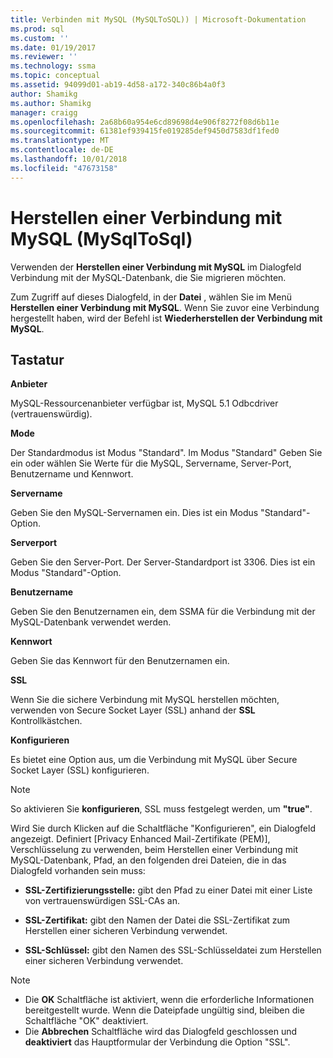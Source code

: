 ```yaml
---
title: Verbinden mit MySQL (MySQLToSQL)) | Microsoft-Dokumentation
ms.prod: sql
ms.custom: ''
ms.date: 01/19/2017
ms.reviewer: ''
ms.technology: ssma
ms.topic: conceptual
ms.assetid: 94099d01-ab19-4d58-a172-340c86b4a0f3
author: Shamikg
ms.author: Shamikg
manager: craigg
ms.openlocfilehash: 2a68b60a954e6cd89698d4e906f8272f08d6b11e
ms.sourcegitcommit: 61381ef939415fe019285def9450d7583df1fed0
ms.translationtype: MT
ms.contentlocale: de-DE
ms.lasthandoff: 10/01/2018
ms.locfileid: "47673158"
---
```

# <a name="connect-to-mysql-mysqltosql"></a>Herstellen einer Verbindung mit MySQL (MySqlToSql)
Verwenden der **Herstellen einer Verbindung mit MySQL** im Dialogfeld Verbindung mit der MySQL-Datenbank, die Sie migrieren möchten.  
  
Zum Zugriff auf dieses Dialogfeld, in der **Datei** , wählen Sie im Menü **Herstellen einer Verbindung mit MySQL**. Wenn Sie zuvor eine Verbindung hergestellt haben, wird der Befehl ist **Wiederherstellen der Verbindung mit MySQL**.  
  
## <a name="options"></a>Tastatur  
**Anbieter**  
  
MySQL-Ressourcenanbieter verfügbar ist, MySQL 5.1 Odbcdriver (vertrauenswürdig).  
  
**Mode**  
  
Der Standardmodus ist Modus "Standard". Im Modus "Standard" Geben Sie ein oder wählen Sie Werte für die MySQL, Servername, Server-Port, Benutzername und Kennwort.  
  
**Servername**  
  
Geben Sie den MySQL-Servernamen ein. Dies ist ein Modus "Standard"-Option.  
  
**Serverport**  
  
Geben Sie den Server-Port. Der Server-Standardport ist 3306. Dies ist ein Modus "Standard"-Option.  
  
**Benutzername**  
  
Geben Sie den Benutzernamen ein, dem SSMA für die Verbindung mit der MySQL-Datenbank verwendet werden.  
  
**Kennwort**  
  
Geben Sie das Kennwort für den Benutzernamen ein.  
  
**SSL**  
  
Wenn Sie die sichere Verbindung mit MySQL herstellen möchten, verwenden von Secure Socket Layer (SSL) anhand der **SSL** Kontrollkästchen.  
  
**Konfigurieren**  
  
Es bietet eine Option aus, um die Verbindung mit MySQL über Secure Socket Layer (SSL) konfigurieren.  
  
> [!NOTE]  
> So aktivieren Sie **konfigurieren**, SSL muss festgelegt werden, um **"true"**.  
  
Wird Sie durch Klicken auf die Schaltfläche "Konfigurieren", ein Dialogfeld angezeigt. Definiert [Privacy Enhanced Mail-Zertifikate (PEM)], Verschlüsselung zu verwenden, beim Herstellen einer Verbindung mit MySQL-Datenbank, Pfad, an den folgenden drei Dateien, die in das Dialogfeld vorhanden sein muss:  
  
-   **SSL-Zertifizierungsstelle:** gibt den Pfad zu einer Datei mit einer Liste von vertrauenswürdigen SSL-CAs an.  
  
-   **SSL-Zertifikat:** gibt den Namen der Datei die SSL-Zertifikat zum Herstellen einer sicheren Verbindung verwendet.  
  
-   **SSL-Schlüssel:** gibt den Namen des SSL-Schlüsseldatei zum Herstellen einer sicheren Verbindung verwendet.  
  
> [!NOTE]  
> -   Die **OK** Schaltfläche ist aktiviert, wenn die erforderliche Informationen bereitgestellt wurde. Wenn die Dateipfade ungültig sind, bleiben die Schaltfläche "OK" deaktiviert.  
> -   Die **Abbrechen** Schaltfläche wird das Dialogfeld geschlossen und **deaktiviert** das Hauptformular der Verbindung die Option "SSL".  
  
